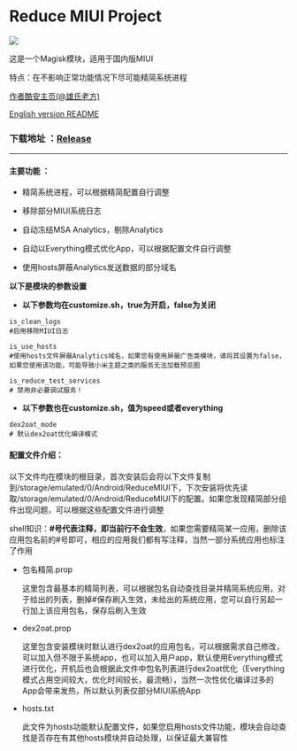 # Reduce MIUI Project

![](https://img.shields.io/github/license/zjw2017/Reducemiui)

这是一个Magisk模块，适用于国内版MIUI  

特点：在不影响正常功能情况下尽可能精简系统进程

[作者酷安主页(@雄氏老方)](http://www.coolapk.com/u/665894)

[English version README](https://github.com/zjw2017/ReduceMIUI/blob/master/README_en.md)

### **下载地址** ：[Release](https://github.com/zjw2017/ReduceMIUI/releases)

--------

#### 主要功能 ：

- 精简系统进程，可以根据精简配置自行调整

- 移除部分MIUI系统日志

- 自动冻结MSA Analytics，剔除Analytics

- 自动以Everything模式优化App，可以根据配置文件自行调整

- 使用hosts屏蔽Analytics发送数据的部分域名


**以下是模块的参数设置**

- **以下参数均在customize.sh，true为开启，false为关闭**
```shell
is_clean_logs
#启用移除MIUI日志

is_use_hosts
#使用hosts文件屏蔽Analytics域名，如果您有使用屏蔽广告类模块，请将其设置为false，如果您使用该功能，可能导致小米主题之类的服务无法加载预览图

is_reduce_test_services
# 禁用非必要调试服务！
```
- **以下参数也在customize.sh，值为speed或者everything**
```shell
dex2oat_mode
# 默认dex2oat优化编译模式
```

#### 配置文件介绍：

以下文件均在模块的根目录，首次安装后会将以下文件复制到/storage/emulated/0/Android/ReduceMIUI下，下次安装将优先读取/storage/emulated/0/Android/ReduceMIUI下的配置。如果您发现精简部分组件出现问题，可以根据这些配置文件进行调整

shell知识：**#号代表注释，即当前行不会生效**，如果您需要精简某一应用，删除该应用包名前的#号即可，相应的应用我们都有写注释，当然一部分系统应用也标注了作用

- 包名精简.prop

  这里包含最基本的精简列表，可以根据包名自动查找目录并精简系统应用，对于给出的列表，删掉#保存刷入生效，未给出的系统应用，您可以自行另起一行加上该应用包名，保存后刷入生效


- dex2oat.prop
  
  这里包含安装模块时默认进行dex2oat的应用包名，可以根据需求自己修改，可以加入但不限于系统app，也可以加入用户app，默认使用Everything模式进行优化，开机后也会根据此文件中包名列表进行dex2oat优化（Everything模式占用空间较大，优化时间较长，最流畅），当然一次性优化编译过多的App会带来发热，所以默认列表仅部分MIUI系统App


- hosts.txt
  
  此文件为hosts功能默认配置文件，如果您启用hosts文件功能，模块会自动查找是否存在有其他hosts模块并自动处理，以保证最大兼容性

